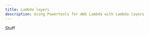 ```yaml
---
title: Lambda layers
description: Using Powertools for AWS Lambda with Lambda layers
---
```


<!-- markdownlint-disable MD043 -->

Stuff
